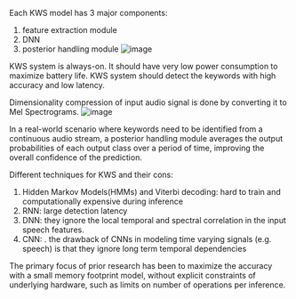 Each KWS model has 3 major components: 
1. feature extraction module
2. DNN
3. posterior handling module
![image](https://github.com/user-attachments/assets/0ce7e873-7d81-463b-bab6-fccaa29842ae)

KWS system is always-on.
It should have very low power consumption to maximize battery life.
KWS system should detect the keywords with high accuracy and low latency.

Dimensionality compression of input audio signal is done by converting it to Mel Spectrograms.
![image](https://github.com/user-attachments/assets/f8755bb7-85a3-47e3-b28a-00cb6ddef0fc)

In a real-world scenario where keywords need to be identified from a continuous audio stream, a posterior handling module averages the output probabilities of each output class over a period of time, improving the overall confidence of the prediction.

Different techniques for KWS and their cons:
1. Hidden Markov Models(HMMs) and Viterbi decoding: hard to train and computationally expensive during inference
2. RNN: large detection latency
3. DNN: they ignore the local temporal and spectral correlation in the input speech features.
4. CNN: . the drawback of CNNs in modeling time varying signals (e.g. speech) is that they ignore long term temporal dependencies

The primary focus of prior research has been to maximize the accuracy with a small memory footprint model, without explicit constraints of underlying hardware, such as limits on number of operations per inference.

